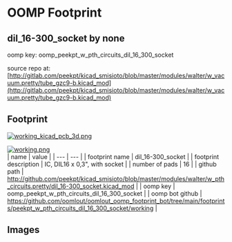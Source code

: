 # OOMP Footprint  
## dil_16-300_socket  by none  
  
oomp key: oomp_peekpt_w_pth_circuits_dil_16_300_socket  
  
source repo at: [http://gitlab.com/peekpt/kicad_smisioto/blob/master/modules/walter/w_vacuum.pretty/tube_gzc9-b.kicad_mod](http://gitlab.com/peekpt/kicad_smisioto/blob/master/modules/walter/w_vacuum.pretty/tube_gzc9-b.kicad_mod)  
## Footprint  
  
[![working_kicad_pcb_3d.png](working_kicad_pcb_3d_600.png)](working_kicad_pcb_3d.png)  
  
[![working.png](working_600.png)](working.png)  
| name | value | 
| --- | --- | 
| footprint name | dil_16-300_socket | 
| footprint description | IC, DIL16 x 0,3", with socket | 
| number of pads | 16 | 
| github path | http://github.com/peekpt/kicad_smisioto/blob/master/modules/walter/w_pth_circuits.pretty/dil_16-300_socket.kicad_mod | 
| oomp key | oomp_peekpt_w_pth_circuits_dil_16_300_socket | 
| oomp bot github | https://github.com/oomlout/oomlout_oomp_footprint_bot/tree/main/footprints/peekpt_w_pth_circuits_dil_16_300_socket/working | 
## Images  
